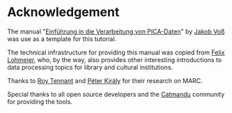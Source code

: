 # Acknowledgement

The manual "[Einführung in die Verarbeitung von PICA-Daten](https://pro4bib.github.io/pica/#/)" by [Jakob Voß](https://github.com/nichtich) was use as a template for this tutorial. 

The technical infrastructure for providing this manual was copied from [Felix Lohmeier](https://felixlohmeier.de/), who, by the way, also provides other interesting introductions to data processing topics for library and cultural institutions. 

Thanks to [Roy Tennant](http://roytennant.com/speaker.html) and [Péter Király](https://pkiraly.github.io/) for their research on MARC. 

Special thanks to all open source developers and the [Catmandu](https://librecat.org/) community for providing the tools.
